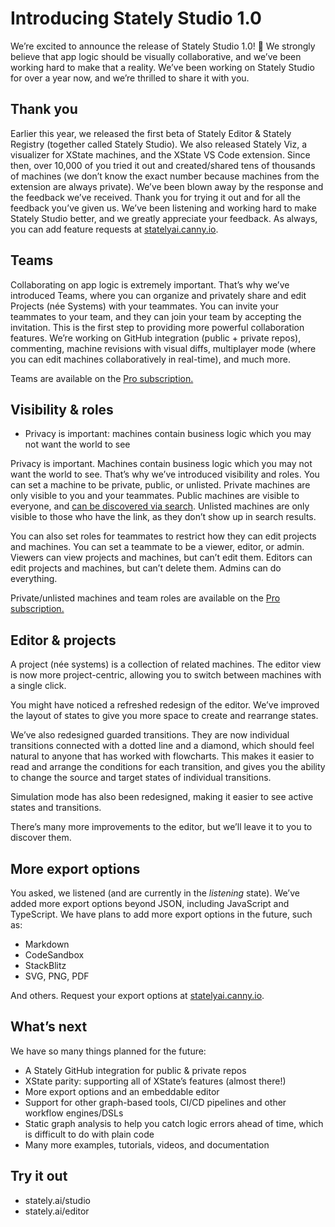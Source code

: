 # Introducing Stately Studio 1.0

We’re excited to announce the release of Stately Studio 1.0! 🚀 We strongly believe that app logic should be visually collaborative, and we’ve been working hard to make that a reality. We’ve been working on Stately Studio for over a year now, and we’re thrilled to share it with you.

## Thank you

Earlier this year, we released the first beta of Stately Editor & Stately Registry (together called Stately Studio). We also released Stately Viz, a visualizer for XState machines, and the XState VS Code extension. Since then, over 10,000 of you tried it out and created/shared tens of thousands of machines (we don’t know the exact number because machines from the extension are always private). We’ve been blown away by the response and the feedback we’ve received. Thank you for trying it out and for all the feedback you’ve given us. We’ve been listening and working hard to make Stately Studio better, and we greatly appreciate your feedback. As always, you can add feature requests at [statelyai.canny.io](https://statelyai.canny.io/).

## Teams

Collaborating on app logic is extremely important. That’s why we’ve introduced Teams, where you can organize and privately share and edit Projects (née Systems) with your teammates. You can invite your teammates to your team, and they can join your team by accepting the invitation. This is the first step to providing more powerful collaboration features. We’re working on GitHub integration (public + private repos), commenting, machine revisions with visual diffs, multiplayer mode (where you can edit machines collaboratively in real-time), and much more.

Teams are available on the [Pro subscription.](https://stately.ai/pricing)

## Visibility & roles

- Privacy is important: machines contain business logic which you may not want the world to see

Privacy is important. Machines contain business logic which you may not want the world to see. That’s why we’ve introduced visibility and roles. You can set a machine to be private, public, or unlisted. Private machines are only visible to you and your teammates. Public machines are visible to everyone, and [can be discovered via search](https://stately.ai/registry/discover). Unlisted machines are only visible to those who have the link, as they don’t show up in search results.

You can also set roles for teammates to restrict how they can edit projects and machines. You can set a teammate to be a viewer, editor, or admin. Viewers can view projects and machines, but can’t edit them. Editors can edit projects and machines, but can’t delete them. Admins can do everything.

Private/unlisted machines and team roles are available on the [Pro subscription.](https://stately.ai/pricing)

## Editor & projects

A project (née systems) is a collection of related machines. The editor view is now more project-centric, allowing you to switch between machines with a single click.

You might have noticed a refreshed redesign of the editor. We’ve improved the layout of states to give you more space to create and rearrange states.

We’ve also redesigned guarded transitions. They are now individual transitions connected with a dotted line and a diamond, which should feel natural to anyone that has worked with flowcharts. This makes it easier to read and arrange the conditions for each transition, and gives you the ability to change the source and target states of individual transitions.

Simulation mode has also been redesigned, making it easier to see active states and transitions.

There’s many more improvements to the editor, but we’ll leave it to you to discover them.

## More export options

You asked, we listened (and are currently in the _listening_ state). We’ve added more export options beyond JSON, including JavaScript and TypeScript. We have plans to add more export options in the future, such as:

- Markdown
- CodeSandbox
- StackBlitz
- SVG, PNG, PDF

And others. Request your export options at [statelyai.canny.io](https://statelyai.canny.io/).

## What’s next

We have so many things planned for the future:

- A Stately GitHub integration for public & private repos
- XState parity: supporting all of XState’s features (almost there!)
- More export options and an embeddable editor
- Support for other graph-based tools, CI/CD pipelines and other workflow engines/DSLs
- Static graph analysis to help you catch logic errors ahead of time, which is difficult to do with plain code
- Many more examples, tutorials, videos, and documentation

## Try it out

- stately.ai/studio
- stately.ai/editor
